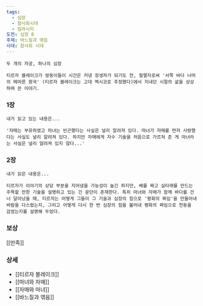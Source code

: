 ```yaml
---
tags:
  - 심장
  - 참사회시대
  - 킬라시미
도전: 심장 8
주제: 바느질과 엮음
시대: 참사회 시대
---
```




```
두 개의 자궁, 하나의 심장

티르자 블레이크가 쌍둥이들이 시간은 커녕 장생자가 되기도 전, 필멸자로써 '서쪽 바다 너머의 메마른 왕국' (티르자 블레이크는 고대 멕시코로 추정했다)에서 지내던 시절의 삶을 상상하여 쓴 이야기.
```
### 1장

```
내가 읽고 있는 내용은...

'자매는 부유하였고 마녀는 빈곤했다는 사실은 널리 알려져 있다. 마녀가 자매를 먼저 사랑했다는 사실도 널리 알려져 있다. 하지만 자매에게 자수 기술을 처음으로 가르쳐 준 게 마녀라는 사실은 널리 알려져 있지 않다...'
```
### 2장

```
내가 읽은 내용은...

티르자가 이야기의 상당 부분을 지어냈을 가능성이 높긴 하지만, 베를 짜고 실타래를 만드는 주목할 만한 기술을 설명하고 있는 긴 문단이 존재한다. 특히 마녀와 자매가 함께 바다를 건너 달아났을 때, 티르자는 어떻게 그들이 그 기술과 심장의 힘으로 '평화의 짜임'을 만들어내 바람을 다스렸는지, 그리고 어떻게 다시 한 번 심장의 힘을 불러내 평화의 짜임으로 천둥을 감쌌는지를 설명해 두었다.
```


### 보상

[[만족]]

### 상세

* [[티르자 블레이크]]
* [[마녀와 자매]]
* [[자매와 마녀]]
* [[바느질과 엮음]]